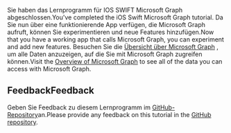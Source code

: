 <!-- markdownlint-disable MD002 MD041 -->

<span data-ttu-id="ef982-101">Sie haben das Lernprogramm für IOS SWIFT Microsoft Graph abgeschlossen.</span><span class="sxs-lookup"><span data-stu-id="ef982-101">You've completed the iOS Swift Microsoft Graph tutorial.</span></span> <span data-ttu-id="ef982-102">Da Sie nun über eine funktionierende App verfügen, die Microsoft Graph aufruft, können Sie experimentieren und neue Features hinzufügen.</span><span class="sxs-lookup"><span data-stu-id="ef982-102">Now that you have a working app that calls Microsoft Graph, you can experiment and add new features.</span></span> <span data-ttu-id="ef982-103">Besuchen Sie die [Übersicht über Microsoft Graph](/graph/overview) , um alle Daten anzuzeigen, auf die Sie mit Microsoft Graph zugreifen können.</span><span class="sxs-lookup"><span data-stu-id="ef982-103">Visit the [Overview of Microsoft Graph](/graph/overview) to see all of the data you can access with Microsoft Graph.</span></span>

## <a name="feedback"></a><span data-ttu-id="ef982-104">Feedback</span><span class="sxs-lookup"><span data-stu-id="ef982-104">Feedback</span></span>

<span data-ttu-id="ef982-105">Geben Sie Feedback zu diesem Lernprogramm im [GitHub-Repository](https://github.com/microsoftgraph/msgraph-training-ios-swift)an.</span><span class="sxs-lookup"><span data-stu-id="ef982-105">Please provide any feedback on this tutorial in the [GitHub repository](https://github.com/microsoftgraph/msgraph-training-ios-swift).</span></span>
